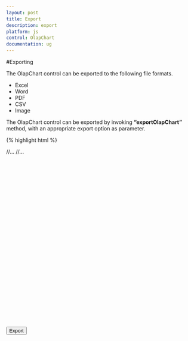 ```yaml
---
layout: post
title: Export
description: export
platform: js
control: OlapChart
documentation: ug
---
```


#Exporting

The OlapChart control can be exported to the following file formats.

* Excel
* Word
* PDF
* CSV
* Image

The OlapChart control can be exported by invoking **“exportOlapChart”** method, with an appropriate export option as parameter.

{% highlight html %}

<html> 
    //...

<body> 
    //...
    <div id="OlapChart1" style="min-height: 275px; min-width: 525px; height: 460px; width: 720px"></div>
    <button id="exportBtn">Export</button>
    <script type="text/javascript">
        $(function()
        {
            $("#OlapChart1").ejOlapChart(
            {
                url: "../wcf/OlapChartService.svc"
                    //...
            });
            $("#exportBtn").ejButton(
            {
                click: "exportBtnClick"
            });
        });

        function exportBtnClick(args)
        {
            var chartObj = $('#OlapChart1').data("ejOlapChart");
            //Provide an appropriate export option as parameter.
            chartObj.exportOlapChart(ej.olap.OlapChart.ExportOptions.Excel);
        }
    </script>
</body>
</html>                                           

{% endhighlight %}

In-order to perform exporting in OlapChart control, we need to add the following service method as well (either in WCF or WebAPI).In-order to perform exporting in OlapChart control, we need to add the following service method as well (either in WCF or WebAPI).

{% highlight c# %}

public void Export(System.IO.Stream stream)
{
    System.IO.StreamReader sReader = new System.IO.StreamReader(stream);
    string args = System.Web.HttpContext.Current.Server.
    UrlDecode(sReader.ReadToEnd()).Remove(0, 5);
    OlapDataManager DataManager = new OlapDataManager(connectionString);
    string fileName = "Sample";
    htmlHelper.ExportOlapChart(DataManager, args, fileName, System.Web.HttpContext.Current.Response);
}

{% endhighlight %}

##Excel Export
User can export contents of the OlapChart to Excel document for future archival, references and analysis purposes. To achieve Excel export, we need to add the following dependency libraries into the application.

* Syncfusion.Compression.Base
* Syncfusion.XlsIO.Base

For Excel export, **“ej.olap.OlapChart.ExportOptions.Excel”** enumeration value is sent as the parameter.

{% highlight js %}

function exportBtnClick(args)
{
    var chartObj = $('#OlapChart1).data("ejOlapChart ");
        //Setting export option as Excel in the exportOlapChart method
        chartObj.exportOlapChart(ej.olap.OlapChart.ExportOptions.Excel);
}

{% endhighlight %}  

![](Export_images/Export_img1.png)

##Word Export
User can export contents of the OlapChart to Word document for future archival, references and analysis purposes. To achieve Word export, we need to add the following dependency libraries into the application.

* Syncfusion.Compression.Base
* Syncfusion.DocIo.Base

For Word export, **“ej.olap.OlapChart.ExportOptions.Word”** enumeration value is sent as the parameter.

{% highlight js %}

function exportBtnClick(args)
{
    var chartObj = $('#OlapChart1).data("ejOlapChart ");
        //Setting export option as Word in the exportOlapChart method
        chartObj.exportOlapChart(ej.olap.OlapChart.ExportOptions.Word);
}

{% endhighlight %}

![](Export_images/Export_img2.png)

##CSV Export
User can export contents of the OlapChart to CSV document for future archival, references and analysis purposes.

For CSV export, **“ej.olap.OlapChart.ExportOptions.CSV”** enumeration value is sent as the parameter.

{% highlight js %}

function exportBtnClick(args)
{
    var chartObj = $('#OlapChart1).data("ejOlapChart ");
        //Setting export option as CSV in the exportOlapChart method
        chartObj.exportOlapChart(ej.olap.OlapChart.ExportOptions.CSV);
}

{% endhighlight %}

##PDF Export
User can export contents of the OlapChart to PDF document for future archival, references and analysis purposes. To achieve PDF export, we need to add the following dependency libraries into the application.

Syncfusion.Compression.Base
Syncfusion.Pdf.Base

For PDF export, **“ej.olap.OlapChart.ExportOptions.PDF”** enumeration value is sent as the parameter.

{% highlight js %}

function exportBtnClick(args)
{
    var chartObj = $('#OlapChart1).data("ejOlapChart ");
        //Setting export option as PDF in the exportOlapChart method
        chartObj.exportOlapChart(ej.olap.OlapChart.ExportOptions.PDF);
}

{% endhighlight %} 

![](Export_images/Export_img3.png)

##Image Export
User can export contents of the OlapChart to image format for future archival, references and analysis purposes. We can export OlapChart to the following image formats.

PNG
EMF
JPG
GIF
BMP

For EMF export, “ej.olap.OlapChart.ExportOptions.EMF” enumeration value is sent as the parameter.

{% highlight js %}

function exportBtnClick(args)
{
    var chartObj = $('#OlapChart1).data("ejOlapChart ");
        //Setting export option as EMF in the exportOlapChart method
        chartObj.exportOlapChart(ej.olap.OlapChart.ExportOptions.EMF);
}

{% endhighlight %}  

![](Export_images/Export_img4.png)

##Customize the export document name
The document name could be customized inside the service method. Following code sample illustrates the same.

{% highlight c# %}

public void Export(System.IO.Stream stream)
{
    System.IO.StreamReader sReader = new System.IO.StreamReader(stream);
    string args = System.Web.HttpContext.Current.Server.
    UrlDecode(sReader.ReadToEnd()).Remove(0, 5);
    OlapDataManager DataManager = new OlapDataManager(connectionString);
    string fileName = "Customize the file name here";
    htmlHelper.ExportOlapChart(DataManager, args, fileName, System.Web.HttpContext.Current.Response);
}

{% endhighlight %}